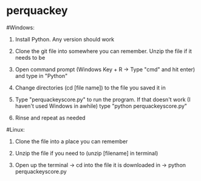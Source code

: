 # perquackey

#Windows:

1. Install Python. Any version should work

2. Clone the git file into somewhere you can remember. Unzip the file if it needs to be

3. Open command prompt (Windows Key + R -> Type "cmd" and hit enter) and type in "Python"

4. Change directories (cd [file name]) to the file you saved it in

5. Type "perquackeyscore.py" to run the program. If that doesn't work (I haven't used Windows in awhile) type "python perquackeyscore.py"

6. Rinse and repeat as needed

#Linux:

1. Clone the file into a place you can remember

2. Unzip the file if you need to (unzip [filename] in terminal)

3. Open up the terminal -> cd into the file it is downloaded in -> python perquackeyscore.py
